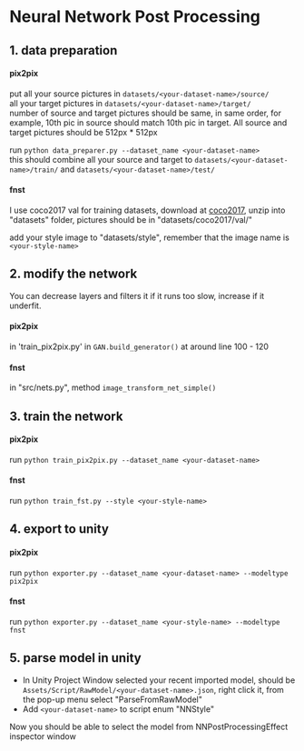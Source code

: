 Neural Network Post Processing
========


## 1. data preparation

#### pix2pix

put all your source pictures in `datasets/<your-dataset-name>/source/`  
	all your target pictures in `datasets/<your-dataset-name>/target/`  
number of source and target pictures should be same, in same order, for example, 10th pic in source should match 10th pic in target. All source and target pictures should be 512px * 512px

run `python data_preparer.py --dataset_name <your-dataset-name>`  
this should combine all your source and target to `datasets/<your-dataset-name>/train/` and `datasets/<your-dataset-name>/test/`    

#### fnst
I use coco2017 val for training datasets, download at [coco2017](http://images.cocodataset.org/zips/val2017.zip), unzip into "datasets" folder, pictures should be in "datasets/coco2017/val/"

add your style image to "datasets/style", remember that the image name is `<your-style-name>`  

## 2. modify the network

You can decrease layers and filters it if it runs too slow, increase if it underfit.

#### pix2pix
in 'train_pix2pix.py' in `GAN.build_generator()` at around line 100 - 120

#### fnst
in "src/nets.py", method `image_transform_net_simple()`

## 3. train the network

#### pix2pix
run `python train_pix2pix.py --dataset_name <your-dataset-name>`  

#### fnst
run `python train_fst.py --style <your-style-name>`

## 4. export to unity

#### pix2pix
run `python exporter.py --dataset_name <your-dataset-name> --modeltype pix2pix`  

#### fnst
run `python exporter.py --dataset_name <your-style-name> --modeltype fnst`

## 5. parse model in unity

-  In Unity Project Window selected your recent imported model, should be `Assets/Script/RawModel/<your-dataset-name>.json`, right click it, from the pop-up menu select "ParseFromRawModel"  
-  Add `<your-dataset-name>` to script enum "NNStyle"  

Now you should be able to select the model from NNPostProcessingEffect inspector window   
